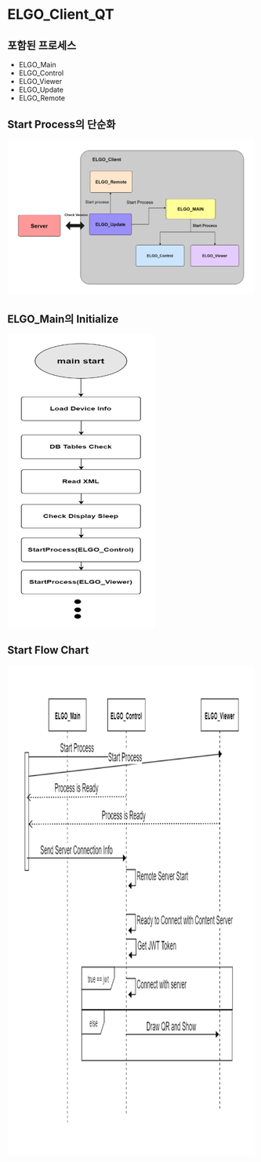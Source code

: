 # ELGO_Client_QT

## 포함된 프로세스
* ELGO_Main
* ELGO_Control
* ELGO_Viewer
* ELGO_Update
* ELGO_Remote

## Start Process의 단순화
![Start_Flow](/document/UML/Start_Process_Flow.jpg)


## ELGO_Main의 Initialize
<img src="/document/UML/Main_Initialize.jpg" width="300px" height="600px" alt="Main_Init"></img></br>

## Start Flow Chart
<img src="/document/UML/Start_Client.jpg" width="1000px" height="1000px" alt="Start Client"></img></br>
